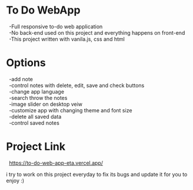 # To Do WebApp
  -Full responsive to-do web application<br> 
  -No back-end used on this project and everything happens on front-end<br>
  -This project written with vanila.js, css and html

# Options
  -add note<br>
  -control notes with delete, edit, save and check buttons<br>
  -change app language <br>
  -search throw the notes<br>
  -image slider on desktop veiw<br>
  -customize app with changing theme and font size<br>
  -delete all saved data<br>
  -control saved notes<br>
  
# Project Link
  https://to-do-web-app-eta.vercel.app/
  
i try to work on this project everyday to fix its bugs and update it for you to enjoy :)
